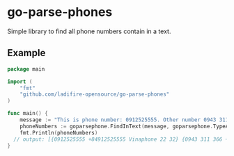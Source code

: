 # go-parse-phones
Simple library to find all phone numbers contain in a text.

## Example
```go
package main

import (
	"fmt"
	"github.com/ladifire-opensource/go-parse-phones"
)

func main() {
	message := "This is phone number: 0912525555. Other number 0943 311 366, and other number +84 968 552 221"
	phoneNumbers := goparsephone.FindInText(message, goparsephone.TypeAll)
	fmt.Println(phoneNumbers)
  // output: [{0912525555 +84912525555 Vinaphone 22 32} {0943 311 366 +84943311366 Vinaphone 47 59} {+84 968 552 221 +84968552221 Viettel 78 93}]
}
```
